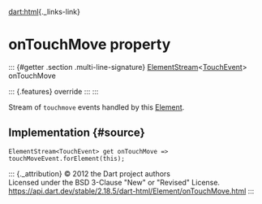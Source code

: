 [dart:html](../../dart-html/dart-html-library){._links-link}

onTouchMove property
====================

::: {#getter .section .multi-line-signature}
[ElementStream](../elementstream-class)\<[TouchEvent](../touchevent-class)\>
onTouchMove

::: {.features}
override
:::
:::

Stream of `touchmove` events handled by this
[Element](../element-class).

Implementation {#source}
--------------

``` {.language-dart data-language="dart"}
ElementStream<TouchEvent> get onTouchMove => touchMoveEvent.forElement(this);
```

::: {._attribution}
© 2012 the Dart project authors\
Licensed under the BSD 3-Clause \"New\" or \"Revised\" License.\
<https://api.dart.dev/stable/2.18.5/dart-html/Element/onTouchMove.html>
:::
